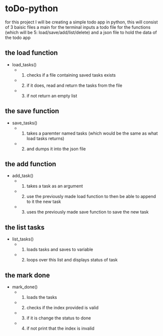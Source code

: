 # toDo-python


for this project I will be creating a simple todo app in python, this will consist of 3 baisic files a main for the terminal inputs a todo file for the functions (which will be 5: load/save/add/list/delete) and a json file to hold the data of the todo app

## the load function
- load_tasks()
    - 1. checks if a file containing saved tasks exists
    - 2. if it does, read and return the tasks from the file
    - 3. if not return an empty list

## the save function
- save_tasks()
    - 1. takes a paremter named tasks (which would be the same as what load tasks returns)
    - 2. and dumps it into the json file

## the add function
- add_task()
    - 1. takes a task as an argument
    - 2. use the previously made load function to then be able to append to it the new task
    - 3. uses the previously made save function to save the new task

## the list tasks
- list_tasks()
    - 1. loads tasks and saves to variable
    - 2. loops over this list and displays status of task

## the mark done 
- mark_done()
    - 1. loads the tasks
    - 2. checks if the index provided is valid
    - 3. if it is change the status to done
    - 4. if not print that the index is invalid